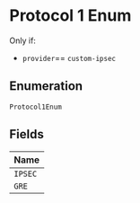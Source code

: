 
# Protocol 1 Enum

Only if:

* `provider`== `custom-ipsec`

## Enumeration

`Protocol1Enum`

## Fields

| Name |
|  --- |
| `IPSEC` |
| `GRE` |

